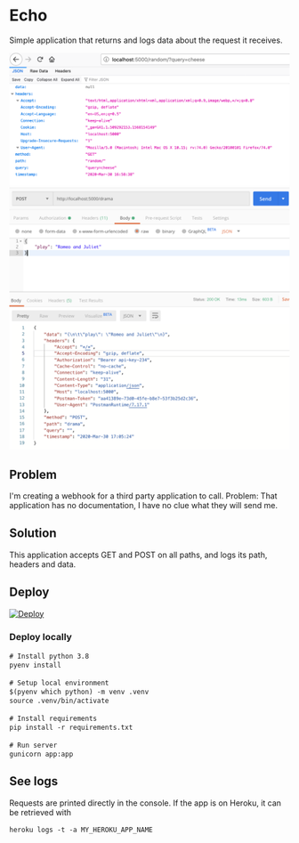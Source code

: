 # Echo

Simple application that returns and logs data about the request it receives.

![Example GET request with Firefox](./img/example-get.png)
![Example POST request with Postman](./img/example-post.png)

## Problem

I'm creating a webhook for a third party application to call. Problem: That application has no documentation, I have no clue what they will send me.


## Solution
This application accepts GET and POST on all paths, and logs its path, headers and data.


## Deploy

[![Deploy](https://www.herokucdn.com/deploy/button.svg)](https://heroku.com/deploy)

### Deploy locally
```
# Install python 3.8
pyenv install

# Setup local environment
$(pyenv which python) -m venv .venv
source .venv/bin/activate
 
# Install requirements
pip install -r requirements.txt

# Run server
gunicorn app:app
```

## See logs
Requests are printed directly in the console. If the app is on Heroku, it can be retrieved with 
```
heroku logs -t -a MY_HEROKU_APP_NAME 
```
